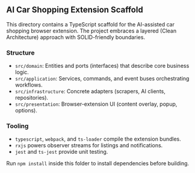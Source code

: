 ## AI Car Shopping Extension Scaffold

This directory contains a TypeScript scaffold for the AI-assisted car shopping browser extension. The project embraces a layered (Clean Architecture) approach with SOLID-friendly boundaries.

### Structure

- `src/domain`: Entities and ports (interfaces) that describe core business logic.
- `src/application`: Services, commands, and event buses orchestrating workflows.
- `src/infrastructure`: Concrete adapters (scrapers, AI clients, repositories).
- `src/presentation`: Browser-extension UI (content overlay, popup, options).

### Tooling

- `typescript`, `webpack`, and `ts-loader` compile the extension bundles.
- `rxjs` powers observer streams for listings and notifications.
- `jest` and `ts-jest` provide unit testing.

Run `npm install` inside this folder to install dependencies before building.
